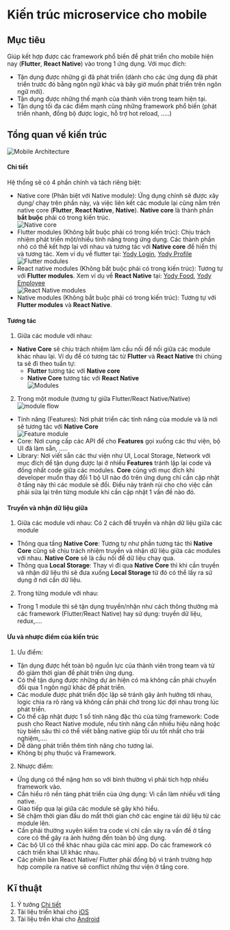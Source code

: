 # Kiến trúc microservice cho mobile

## Mục tiêu

Giúp kết hợp được các framework phổ biến để phát triển cho mobile hiện nay (**Flutter**, **React Native**) vào trong 1 ứng dụng. Với mục đích:
- Tận dụng được những gì đã phát triển (dành cho các ứng dụng đã phát triển trước đó bằng ngôn ngữ khác và bây giờ muốn phát triển trên ngôn ngữ mới).
- Tận dụng được những thế mạnh của thành viên trong team hiện tại.
- Tận dụng tối đa các điểm mạnh cũng những framework phổ biến (phát triển nhanh, đồng bộ được logic, hỗ trợ hot reload, .....)

## Tổng quan về kiến trúc 
![Mobile Architecture](https://github.com/SteveNguyenn/micro_mobile/blob/d7b47364035417b4aed696dd58050b2ecd0e22f8/images/mobile_architecture.png)  

#### Chi tiết
Hệ thống sẽ có 4 phần chính và tách riêng biệt:
- Native core (Phân biệt với Native module): Ứng dụng chính sẽ được xây dụng/ chạy trên phần này, và việc liên kết các module lại cũng nằm trên native core (**Flutter**, **React Native**, **Native**). **Native core** là thành phần **bắt buộc** phải có trong kiến trúc.</br>
![Native core](https://github.com/SteveNguyenn/micro_mobile/blob/main/images/native_core.png)
- Flutter modules (Không bắt buộc phải có trong kiến trúc): Chịu trách nhiệm phát triển một/nhiều tính năng trong ứng dụng. Các thành phần nhỏ có thể kết hợp lại với nhau và tương tác với **Native core** để hiển thị và tương tác. Xem ví dụ về flutter tại: [Yody Login](https://github.com/SteveNguyenn/micro_mobile/tree/main/yody_login), [Yody Profile](https://github.com/SteveNguyenn/micro_mobile/tree/main/yody_profile)</br>
![Flutter modules](https://github.com/SteveNguyenn/micro_mobile/blob/main/images/flutter_modules.png)</br>
- React native modules (Không bắt buộc phải có trong kiến trúc): Tương tự với **Flutter modules**. Xem ví dụ về **React Native** tại: [Yody Food](https://github.com/SteveNguyenn/micro_mobile/tree/main/yody_food), [Yody Employee](https://github.com/SteveNguyenn/micro_mobile/tree/main/yody_employee)</br>
![React Native modules](https://github.com/SteveNguyenn/micro_mobile/blob/main/images/rn_modules.png)</br>
- Native modules (Không bắt buộc phải có trong kiến trúc): Tương tự với **Flutter modules** và **React Native**.</br>
#### Tương tác
1. Giữa các module với nhau:
- **Native Core** sẽ chịu trách nhiệm làm cầu nối để nối giữa các module khác nhau lại. Ví dụ để có tương tác từ **Flutter** và **React Native** thì chúng ta sẽ đi theo tuần tự: 
  - **Flutter** tương tác với **Native core**
  - **Native Core** tương tác với **React Native**</br>
![Modules](https://github.com/SteveNguyenn/micro_mobile/blob/main/images/modules.png)
2. Trong một module (tương tự giữa Flutter/React Native/Native)</br>
![module flow](https://github.com/SteveNguyenn/micro_mobile/blob/main/images/feature_module.png)
- Tính năng (Features): Nơi phát triển các tính năng của module và là nơi sẽ tương tác với **Native Core** </br>
![Feature module](https://github.com/SteveNguyenn/micro_mobile/blob/main/images/feature_module.png)
- Core: Nơi cung cấp các API để cho **Features** gọi xuống các thư viện, bộ UI đã làm sẵn, .....
- Library: Nơi viết sẵn các thư viện như UI, Local Storage, Network với mục đích để tận dụng được lại ở nhiều **Features** tránh lặp lại code và đồng nhất code giữa các modules. **Core** cũng với mục đích khi developer muốn thay đổi 1 bộ UI nào đó trên ứng dụng chỉ cần cập nhật ở tầng này thì các module sẽ đổi. Điều này tránh rủi cho cho việc cần phải sửa lại trên từng module khi cần cập nhật 1 vấn đề nào đó.
#### Truyền và nhận dữ liệu giữa
1. Giữa các module với nhau: Có 2 cách để truyền và nhận dữ liệu giữa các module
- Thông qua tầng **Native Core**: Tương tự như phần tương tác thì **Native Core** cũng sẽ chịu trách nhiệm truyền và nhận dữ liệu giữa các modules với nhau. **Native Core** sẽ là cầu nối để dữ liệu chạy qua.
- Thông qua **Local Storage**: Thay vì đi qua **Native Core** thì khi cần truyền và nhận dữ liệu thì sẽ đưa xuống **Local Storage** từ đó có thể lấy ra sử dụng ở nơi cần dữ liệu.
2. Trong từng module với nhau: 
- Trong 1 module thì sẽ tận dụng truyền/nhận như cách thông thường mà các framework (Flutter/React Native) hay sử dụng: truyền dữ liệu, redux,....
#### Ưu và nhược điểm của kiến trúc
1. Ưu điểm:
- Tận dụng được hết toàn bộ nguồn lực của thành viên trong team và từ đó giảm thời gian để phát triển ứng dụng.
- Có thể tận dụng được những dự án hiện có mà không cần phải chuyển đổi qua 1 ngôn ngữ khác để phát triển.
- Các module được phát triển độc lập sẽ tránh gây ảnh hưởng tới nhau, logic chia ra rõ ràng và không cần phải chờ trong lúc đợi nhau trong lúc phát triển.
- Có thể cập nhật được 1 số tính năng đặc thù của từng framework: Code push cho React Native module, nếu tính năng cần nhiều hiệu năng hoặc tùy biến sâu thì có thể viết bằng native giúp tối ưu tốt nhất cho trải nghiệm,....
- Dễ dàng phát triển thêm tính năng cho tương lai.
- Không bị phụ thuộc và Framework.
2. Nhược điểm:
- Ứng dụng có thể nặng hơn so với bình thường vì phải tích hợp nhiều framework vào.
- Cần hiểu rõ nền tảng phát triển của ứng dụng: Vì cần làm nhiều với tầng native.
- Giao tiếp qua lại giữa các module sẽ gây khó hiểu.
- Sẽ chậm thời gian đầu do mất thời gian chờ các engine tải dữ liệu từ các module lên.
- Cần phải thường xuyên kiểm tra code vì chỉ cần xảy ra vấn đề ở tầng core có thể gây ra ảnh hưởng đến toàn bộ ứng dụng.
- Các bộ UI có thể khác nhau giữa các mini app. Do các framework có cách triển khai UI khác nhau.
- Các phiên bản React Native/ Flutter phải đồng bộ vì tránh trường hợp hợp compile ra native sẽ conflict những thư viện ở tầng core.
## Kĩ thuật
1. Ý tưởng [Chi tiết](./content.md)
2. Tài liệu triển khai cho [iOS](./OS.md)
3. Tài liệu trển khai cho [Android](./Android.md)